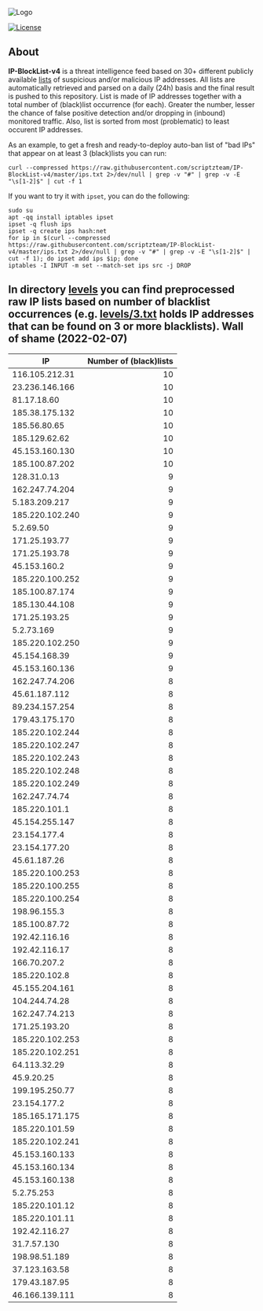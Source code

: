 ![Logo](https://i.imgur.com/PyKLAe7.png)

[![License](https://img.shields.io/badge/license-The_Unlicense-red.svg)](https://unlicense.org/)

About
----

**IP-BlockList-v4** is a threat intelligence feed based on 30+ different publicly available [lists](https://github.com/stamparm/maltrail) of suspicious and/or malicious IP addresses. All lists are automatically retrieved and parsed on a daily (24h) basis and the final result is pushed to this repository. List is made of IP addresses together with a total number of (black)list occurrence (for each). Greater the number, lesser the chance of false positive detection and/or dropping in (inbound) monitored traffic. Also, list is sorted from most (problematic) to least occurent IP addresses.

As an example, to get a fresh and ready-to-deploy auto-ban list of "bad IPs" that appear on at least 3 (black)lists you can run:

```
curl --compressed https://raw.githubusercontent.com/scriptzteam/IP-BlockList-v4/master/ips.txt 2>/dev/null | grep -v "#" | grep -v -E "\s[1-2]$" | cut -f 1
```

If you want to try it with `ipset`, you can do the following:

```
sudo su
apt -qq install iptables ipset
ipset -q flush ips
ipset -q create ips hash:net
for ip in $(curl --compressed https://raw.githubusercontent.com/scriptzteam/IP-BlockList-v4/master/ips.txt 2>/dev/null | grep -v "#" | grep -v -E "\s[1-2]$" | cut -f 1); do ipset add ips $ip; done
iptables -I INPUT -m set --match-set ips src -j DROP
```

In directory [levels](levels) you can find preprocessed raw IP lists based on number of blacklist occurrences (e.g. [levels/3.txt](levels/3.txt) holds IP addresses that can be found on 3 or more blacklists).
Wall of shame (2022-02-07)
----

|IP|Number of (black)lists|
|---|--:|
116.105.212.31|10
23.236.146.166|10
81.17.18.60|10
185.38.175.132|10
185.56.80.65|10
185.129.62.62|10
45.153.160.130|10
185.100.87.202|10
128.31.0.13|9
162.247.74.204|9
5.183.209.217|9
185.220.102.240|9
5.2.69.50|9
171.25.193.77|9
171.25.193.78|9
45.153.160.2|9
185.220.100.252|9
185.100.87.174|9
185.130.44.108|9
171.25.193.25|9
5.2.73.169|9
185.220.102.250|9
45.154.168.39|9
45.153.160.136|9
162.247.74.206|8
45.61.187.112|8
89.234.157.254|8
179.43.175.170|8
185.220.102.244|8
185.220.102.247|8
185.220.102.243|8
185.220.102.248|8
185.220.102.249|8
162.247.74.74|8
185.220.101.1|8
45.154.255.147|8
23.154.177.4|8
23.154.177.20|8
45.61.187.26|8
185.220.100.253|8
185.220.100.255|8
185.220.100.254|8
198.96.155.3|8
185.100.87.72|8
192.42.116.16|8
192.42.116.17|8
166.70.207.2|8
185.220.102.8|8
45.155.204.161|8
104.244.74.28|8
162.247.74.213|8
171.25.193.20|8
185.220.102.253|8
185.220.102.251|8
64.113.32.29|8
45.9.20.25|8
199.195.250.77|8
23.154.177.2|8
185.165.171.175|8
185.220.101.59|8
185.220.102.241|8
45.153.160.133|8
45.153.160.134|8
45.153.160.138|8
5.2.75.253|8
185.220.101.12|8
185.220.101.11|8
192.42.116.27|8
31.7.57.130|8
198.98.51.189|8
37.123.163.58|8
179.43.187.95|8
46.166.139.111|8
